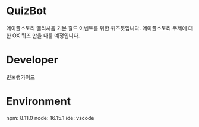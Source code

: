 # QuizBot
메이플스토리 엘리시움 기본 길드 이벤트를 위한 퀴즈봇입니다.
메이플스토리 주제에 대한 OX 퀴즈 만을 다룰 예정입니다.

# Developer
민둘랭가이드

# Environment
npm: 8.11.0
node: 16.15.1
ide: vscode